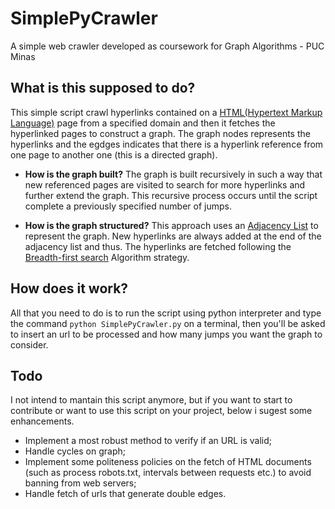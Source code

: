 # SimplePyCrawler

A simple web crawler developed as coursework for Graph Algorithms - PUC Minas 

## What is this supposed to do?
 
This simple script crawl hyperlinks contained on a [HTML(Hypertext Markup Language)](https://en.wikipedia.org/wiki/HTML) page from a specified domain and then it fetches the hyperlinked pages to construct a graph. The graph nodes represents the hyperlinks and the egdges indicates that there is a hyperlink reference from one page to another one (this is a directed graph). 
 
- **How is the graph built?** The graph is built recursively in such a way that new referenced pages are visited to search for more hyperlinks and further extend the graph. This recursive process occurs until the script complete a previously specified number of jumps. 

- **How is the graph structured?** This approach uses an [Adjacency List](https://en.wikipedia.org/wiki/Adjacency_list) to represent the graph. New hyperlinks are always added at the end of the adjacency list and thus. The hyperlinks are fetched following the [Breadth-first search](https://en.wikipedia.org/wiki/Breadth-first_search) Algorithm strategy.

## How does it work?

All that you need to do is to run the script using python interpreter and type the command ```python SimplePyCrawler.py``` on a terminal, then you'll be asked to insert an url to be processed and how many jumps you want the graph to consider.
 
## Todo 

I not intend to mantain this script anymore, but if you want to start to contribute or want to use this script on your project, below i sugest some enhancements.
  
  * Implement a most robust method to verify if an URL is valid;
  * Handle cycles on graph;
  * Implement some politeness policies on the fetch of HTML documents (such as process robots.txt, intervals between requests etc.) to avoid banning from web servers;
  * Handle fetch of urls that generate double edges.
 

